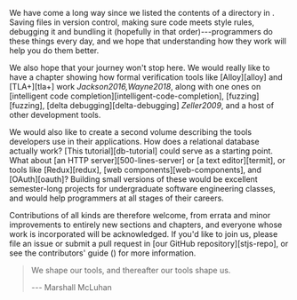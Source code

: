 ---
---

We have come a long way since we listed the contents of a directory in <span x="systems-programming"></span>.
Saving files in version control,
making sure code meets style rules,
debugging it and bundling it (hopefully in that order)---programmers do these things every day,
and we hope that understanding how they work will help you do them better.

We also hope that your journey won't stop here.
We would really like to have a chapter showing how <span g="formal_verification">formal verification tools</span>
like [Alloy][alloy] and [TLA+][tla+] work <cite>Jackson2016,Wayne2018</cite>,
along with one ones on [intelligent code completion][intelligent-code-completion],
[fuzzing][fuzzing],
[delta debugging][delta-debugging] <cite>Zeller2009</cite>,
and a host of other development tools.

We would also like to create a second volume describing the tools developers use in their applications.
How does a relational database actually work?
[This tutorial][db-tutorial] could serve as a starting point.
What about [an HTTP server][500-lines-server] or [a text editor][termit],
or tools like [Redux][redux],
[web components][web-components],
and [OAuth][oauth]?
Building small versions of these would be excellent semester-long projects for undergraduate software engineering classes,
and would help programmers at all stages of their careers.

Contributions of all kinds are therefore welcome,
from errata and minor improvements to entirely new sections and chapters,
and everyone whose work is incorporated will be acknowledged.
If you'd like to join us,
please file an issue or submit a pull request in [our GitHub repository][stjs-repo],
or see the contributors' guide (<span x="contributing"></span>) for more information.

> We shape our tools, and thereafter our tools shape us.
>
> --- Marshall McLuhan
